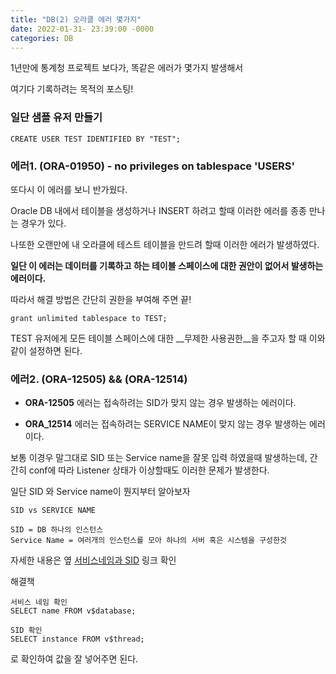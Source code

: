 ```yaml
---
title: "DB(2) 오라클 에러 몇가지"
date: 2022-01-31- 23:39:00 -0000
categories: DB
---
```


1년만에 통계청 프로젝트 보다가, 똑같은 에러가 몇가지 발생해서

여기다 기록하려는 목적의 포스팅!

### 일단 샘플 유저 만들기
```
CREATE USER TEST IDENTIFIED BY "TEST";
```

### 에러1. (ORA-01950) - no privileges on tablespace 'USERS'
 
또다시 이 에러를 보니 반가웠다.

Oracle DB 내에서 테이블을 생성하거나 INSERT 하려고 할때 이러한 에러를 종종 만나는 경우가 있다. 

나또한 오랜만에 내 오라클에 테스트 테이블을 만드려 할때 이러한 에러가 발생하였다.


__일단 이 에러는 데이터를 기록하고 하는 테이블 스페이스에 대한 권안이 없어서 발생하는 에러이다.__

따라서 해결 방법은 간단히 권한을 부여해 주면 끝! 

```
grant unlimited tablespace to TEST;
```

TEST 유저에게 모든 테이블 스페이스에 대한 __무제한 사용권한__을 주고자 할 때 이와 같이 설정하면 된다. 


### 에러2. (ORA-12505) && (ORA-12514)

- __ORA-12505__ 에러는 접속하려는 SID가 맞지 않는 경우 발생하는 에러이다. 

- __ORA_12514__ 에러는 접속하려는 SERVICE NAME이 맞지 않는 경우 발생하는 에러이다.

보통 이경우 말그대로 SID 또는 Service name을 잘못 입력 하였을때 발생하는데, 간간히 conf에 따라 Listener 상태가 이상할때도 이러한 문제가 발생한다.


일단 SID 와 Service name이 뭔지부터 알아보자
```
SID vs SERVICE NAME

SID = DB 하나의 인스턴스
Service Name = 여러개의 인스턴스를 모아 하나의 서버 혹은 시스템을 구성한것
```
자세한 내용은 옆 [서비스네임과 SID](https://blog.naver.com/NBlogTop.naver?isHttpsRedirect=true&blogId=myshyz&Redirect=Dlog&Qs=/myshyz/50037204012) 링크 확인


해결책
```
서비스 네임 확인
SELECT name FROM v$database;
```
```
SID 확인
SELECT instance FROM v$thread;
```
로 확인하여 값을 잘 넣어주면 된다.
